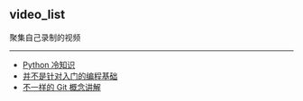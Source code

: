 ## video_list
聚集自己录制的视频

---
- [Python 冷知识](https://github.com/xxleyi/video_list/blob/master/Python%20%E5%86%B7%E7%9F%A5%E8%AF%86.md)
- [并不是针对入门的编程基础](https://github.com/xxleyi/video_list/blob/master/%E5%B9%B6%E4%B8%8D%E6%98%AF%E9%92%88%E5%AF%B9%E5%85%A5%E9%97%A8%E7%9A%84%E7%BC%96%E7%A8%8B%E5%9F%BA%E7%A1%80.md)
- [不一样的 Git 概念讲解](https://github.com/xxleyi/video_list/blob/master/%E4%B8%8D%E4%B8%80%E6%A0%B7%E7%9A%84%20Git%20%E6%A6%82%E5%BF%B5%E8%AE%B2%E8%A7%A3.md)
